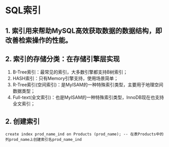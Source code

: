# SQL索引

## 1. 索引用来帮助MySQL高效获取数据的数据结构，即改善检索操作的性能。

## 2. 索引的存储分类：在存储引擎层实现

1.  B-Tree索引：最常见的索引，大多数引擎都支持B树索引；
2.  HASH索引：只有Memory引擎支持，使用场景简单；
3.  R-Tree索引(空间索引)：是MyISAM的一种特殊索引类型，主要用于地理空间数据类型；
4.  Full-text(全文索引)：也是MyISAM的一种特殊索引类型，InnoDB现在也支持全文索引；

## 2. 创建索引

```mysql
create index prod_name_ind on Products (prod_name); -- 在表Products中的列prod_name上创建索引名prod_name_ind
```











